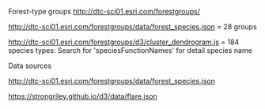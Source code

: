 Forest-type groups
http://dtc-sci01.esri.com/forestgroups/


http://dtc-sci01.esri.com/forestgroups/data/forest_species.json = 28 groups

http://dtc-sci01.esri.com/forestgroups/d3/cluster_dendrogram.js = 184 species types: Search for 'speciesFunctionNames' for detail species name


Data sources

http://dtc-sci01.esri.com/forestgroups/data/forest_species.json


https://strongriley.github.io/d3/data/flare.json